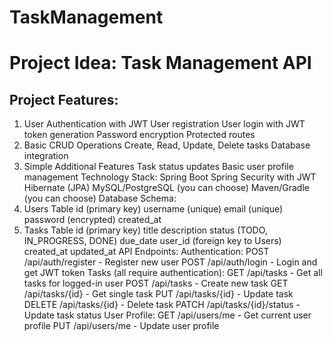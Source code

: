 # TaskManagement
# Project Idea: Task Management API
## Project Features:
1. User Authentication with JWT
   User registration
   User login with JWT token generation
   Password encryption
   Protected routes
2. Basic CRUD Operations
   Create, Read, Update, Delete tasks
   Database integration
3. Simple Additional Features
    Task status updates
    Basic user profile management
Technology Stack:
Spring Boot
Spring Security with JWT
Hibernate (JPA)
MySQL/PostgreSQL (you can choose)
Maven/Gradle (you can choose)
Database Schema:
1. Users Table
    id (primary key)
    username (unique)
    email (unique)
    password (encrypted)
    created_at
2. Tasks Table
   id (primary key)
   title
   description
   status (TODO, IN_PROGRESS, DONE)
   due_date
   user_id (foreign key to Users)
   created_at
   updated_at
API Endpoints:
Authentication:
POST /api/auth/register - Register new user
POST /api/auth/login - Login and get JWT token
Tasks (all require authentication):
GET /api/tasks - Get all tasks for logged-in user
POST /api/tasks - Create new task
GET /api/tasks/{id} - Get single task
PUT /api/tasks/{id} - Update task
DELETE /api/tasks/{id} - Delete task
PATCH /api/tasks/{id}/status - Update task status
User Profile:
GET /api/users/me - Get current user profile
PUT /api/users/me - Update user profile
